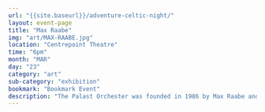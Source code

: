 ```yaml
---
url: "{{site.baseurl}}/adventure-celtic-night/"
layout: event-page
title: "Max Raabe"
img: "art/MAX-RAABE.jpg"
location: "Centrepoint Theatre"
time: "6pm"
month: "MAR"
day: "23"
category: "art"
sub-category: "exhibition"
bookmark: "Bookmark Event"
description: "The Palast Orchester was founded in 1986 by Max Raabe and a group of fellow music students in order to play music from the period of Germany’s Golden Twenties. In 2017, Max Raabe and Palast Orchester began their “Let’s Do It” tour, featuring standard like the title song, “Music Maestro,” and “Stormy Weather.” The ensemble takes a unique approach to interpreting the original arrangements of many familiar melodies from American popular music to German classics. Enjoy of evening of vintage music and entertainment by this German phenomenon!"
---
```

